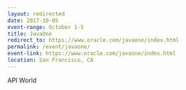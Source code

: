 ```yaml
---
layout: redirected
date: 2017-10-05
event-range: October 1-5
title: JavaOne
redirect_to: https://www.oracle.com/javaone/index.html
permalink: /event/javaone/
event-link: https://www.oracle.com/javaone/index.html
location: San Francisco, CA
---
```

API World
